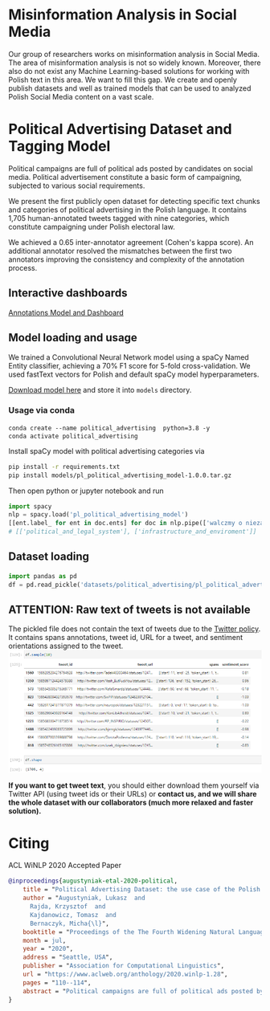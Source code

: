 # Misinformation Analysis in Social Media

Our group of researchers works on misinformation analysis in Social Media. The area of misinformation analysis is not so widely known. Moreover, there also do not exist any Machine Learning-based solutions for working with Polish text in this area. We want to fill this gap. We create and openly publish datasets and well as trained models that can be used to analyzed Polish Social Media content on a vast scale. 

# Political Advertising Dataset and Tagging Model

Political campaigns are full of political ads posted by candidates on social media. Political advertisement constitute a basic form of campaigning, subjected to various social requirements. 

We present the first publicly open dataset for detecting specific text chunks and categories of political advertising in the Polish language. It contains 1,705 human-annotated tweets tagged with nine categories, which constitute campaigning under Polish electoral law.

We achieved a 0.65 inter-annotator agreement (Cohen's kappa score). An additional annotator resolved the mismatches between the first two annotators improving the consistency and complexity of the annotation process.

## Interactive dashboards

[Annotations Model and Dashboard](http://oxygen.engine.kdm.wcss.pl:8501/)

## Model loading and usage

We trained a Convolutional Neural Network model using a spaCy Named Entity classifier, achieving a 70\% F1 score for 5-fold cross-validation. We used fastText vectors for Polish and default spaCy model hyperparameters.

[Download model here](https://drive.google.com/file/d/1Lq9I6NmDG3VV-vp7WrYx3HCEdToeEymG/view?usp=sharing) and store it into `models` directory.  

### Usage via conda 

```
conda create --name political_advertising  python=3.8 -y
conda activate political_advertising
```

Install spaCy model with political advertising categories via 
```bash
pip install -r requirements.txt
pip install models/pl_political_advertising_model-1.0.0.tar.gz
```

Then open python or jupyter notebook and run

```python
import spacy
nlp = spacy.load('pl_political_advertising_model')
[[ent.label_ for ent in doc.ents] for doc in nlp.pipe(['walczmy o niezależność sądów', 'będę starał rozwiązać kryzys wodny, który nastąpi w ciągu nabliższych X lat'])]
# [['political_and_legal_system'], ['infrastructure_and_enviroment']]
```

## Dataset loading

```python
import pandas as pd
df = pd.read_pickle('datasets/political_advertising/pl_political_advertising_twitter_iter_1.pkl')
```

## ATTENTION: Raw text of tweets is not available 

The pickled file does not contain the text of tweets due to the [Twitter policy](https://developer.twitter.com/en/developer-terms/agreement-and-policy). It contains spans annotations, tweet id, URL for a tweet, and sentiment orientations assigned to the tweet.
![DATASET_DF](/imgs/dataset_df.png)
 
**If you want to get tweet text**, you should either download them yourself via Twitter API (using tweet ids or their URLs) or **contact us, and we will share the whole dataset with our collaborators (much more relaxed and faster solution).**  
 
# Citing

ACL WiNLP 2020 Accepted Paper

```bibtex
@inproceedings{augustyniak-etal-2020-political,
    title = "Political Advertising Dataset: the use case of the Polish 2020 Presidential Elections",
    author = "Augustyniak, Lukasz  and
      Rajda, Krzysztof  and
      Kajdanowicz, Tomasz  and
      Bernaczyk, Micha{\l}",
    booktitle = "Proceedings of the The Fourth Widening Natural Language Processing Workshop",
    month = jul,
    year = "2020",
    address = "Seattle, USA",
    publisher = "Association for Computational Linguistics",
    url = "https://www.aclweb.org/anthology/2020.winlp-1.28",
    pages = "110--114",
    abstract = "Political campaigns are full of political ads posted by candidates on social media. Political advertisements constitute a basic form of campaigning, subjected to various social requirements. We present the first publicly open dataset for detecting specific text chunks and categories of political advertising in the Polish language. It contains 1,705 human-annotated tweets tagged with nine categories, which constitute campaigning under Polish electoral law. We achieved a 0.65 inter-annotator agreement (Cohen{'}s kappa score). An additional annotator resolved the mismatches between the first two annotators improving the consistency and complexity of the annotation process. We used the newly created dataset to train a well established neural tagger (achieving a 70{\%} percent points F1 score). We also present a possible direction of use cases for such datasets and models with an initial analysis of the Polish 2020 Presidential Elections on Twitter.",
}
```
